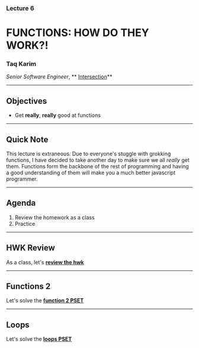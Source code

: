 ### Lecture 6
#  FUNCTIONS: HOW DO THEY WORK?!
### Taq Karim

*Senior Software Engineer*, ** [Intersection](https://www.intersection.com/)**

---

## Objectives

* Get **really**, **really** good at functions

---

## Quick Note

This lecture is extraneous. Due to everyone's stuggle with grokking functions, I have decided to take another day to make sure we all *really* get them. Functions form the backbone of the rest of programming and having a good understanding of them will make you a much better javascript programmer.

---

## Agenda

1. Review the homework as a class
2. Practice

---

## HWK Review

As a class, let's **[review the hwk](http://samantha.fewd.us/#broadcast/mottaquikarim/FEWD629_functions_pset_1)**

---

## Functions 2

Let's solve the **[function 2 PSET](http://samantha.fewd.us/#fork/mottaquikarim/FEWD629_functions_pset_2)**

---

## Loops

Let's solve the **[loops PSET](http://samantha.fewd.us/#fork/mottaquikarim/FEWD_629_functions_pset_8)**
